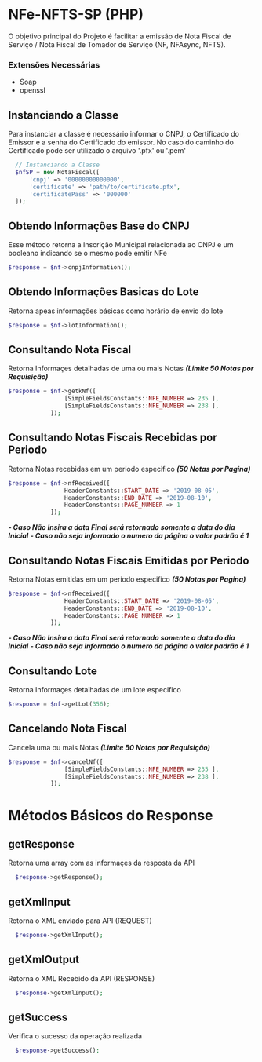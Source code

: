 # NFe-NFTS-SP (PHP)
O objetivo principal do Projeto é facilitar a emissão de Nota Fiscal de Serviço / Nota Fiscal de Tomador de Serviço  (NF, NFAsync, NFTS).

### Extensões Necessárias 
- Soap
- openssl

## Instanciando a Classe
Para instanciar a classe é necessário informar o CNPJ, o Certificado do Emissor e a senha do Certificado do emissor. No caso do caminho do Certificado pode ser utilizado o arquivo '.pfx' ou '.pem'

```php
  // Instanciando a Classe
  $nfSP = new NotaFiscal([
      'cnpj' => '00000000000000',
      'certificate' => 'path/to/certificate.pfx',
      'certificatePass' => '000000'
  ]);
```

## Obtendo Informações Base do CNPJ
Esse método retorna a Inscrição Municipal relacionada ao CNPJ e um booleano indicando se o mesmo pode emitir NFe

```php
$response = $nf->cnpjInformation();
```
## Obtendo Informações Basicas do Lote
Retorna apeas informações básicas como horário de envio do lote

```php
$response = $nf->lotInformation();
```

## Consultando Nota Fiscal
Retorna Informaçes detalhadas de uma ou mais Notas ***(Limite 50 Notas por Requisição)***

```php
$response = $nf->getkNf([
                [SimpleFieldsConstants::NFE_NUMBER => 235 ],
                [SimpleFieldsConstants::NFE_NUMBER => 238 ],
            ]);
```

## Consultando Notas Fiscais Recebidas por Periodo
Retorna Notas recebidas em um periodo especifico ***(50 Notas por Pagina)***

```php
$response = $nf->nfReceived([
                HeaderConstants::START_DATE => '2019-08-05',
                HeaderConstants::END_DATE => '2019-08-10',
                HeaderConstants::PAGE_NUMBER => 1
            ]);
```
***- Caso Não Insira a data Final será retornado somente a data do dia Inicial***
***- Caso não seja informado o numero da página o valor padrão é 1***

## Consultando Notas Fiscais Emitidas por Periodo
Retorna Notas emitidas em um periodo especifico ***(50 Notas por Pagina)***

```php
$response = $nf->nfReceived([
                HeaderConstants::START_DATE => '2019-08-05',
                HeaderConstants::END_DATE => '2019-08-10',
                HeaderConstants::PAGE_NUMBER => 1
            ]);
```
***- Caso Não Insira a data Final será retornado somente a data do dia Inicial***
***- Caso não seja informado o numero da página o valor padrão é 1***

## Consultando Lote
Retorna Informaçes detalhadas de um lote especifico

```php
$response = $nf->getLot(356);
```

## Cancelando Nota Fiscal
Cancela uma ou mais Notas ***(Limite 50 Notas por Requisição)***

```php
$response = $nf->cancelNf([
                [SimpleFieldsConstants::NFE_NUMBER => 235 ],
                [SimpleFieldsConstants::NFE_NUMBER => 238 ],
            ]);
```


# Métodos Básicos do Response
## getResponse
Retorna uma array com as informaçes da resposta da API
```php
  $response->getResponse();
```

## getXmlInput
Retorna o XML enviado para API (REQUEST)
```php
  $response->getXmlInput();
```

## getXmlOutput
Retorna o XML Recebido da API (RESPONSE)
```php
  $response->getXmlInput();
```

## getSuccess
Verifica o sucesso da operação realizada
```php
  $response->getSuccess();
```
